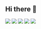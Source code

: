## Hi there 👋

<!--
**EmonIslamShanto/EmonIslamShanto** is a ✨ _special_ ✨ repository because its `README.md` (this file) appears on your GitHub profile.

Here are some ideas to get you started:

- 🔭 I’m currently working on ...
- 🌱 I’m currently learning ...
- 👯 I’m looking to collaborate on ...
- 🤔 I’m looking for help with ...
- 💬 Ask me about ...
- 📫 How to reach me: ...
- 😄 Pronouns: ...
- ⚡ Fun fact: ...
-->
![](http://github-profile-summary-cards.vercel.app/api/cards/profile-details?username=EmonIslamShanto&theme=vision_friendly_dark)
![](http://github-profile-summary-cards.vercel.app/api/cards/repos-per-language?username=EmonIslamShanto&theme=vision_friendly_dark)
![](http://github-profile-summary-cards.vercel.app/api/cards/most-commit-language?username=EmonIslamShanto&theme=vision_friendly_dark)
![](http://github-profile-summary-cards.vercel.app/api/cards/stats?username=EmonIslamShanto&theme=vision_friendly_dark)
![](http://github-profile-summary-cards.vercel.app/api/cards/productive-time?username=EmonIslamShanto&theme=vision_friendly_dark&utcOffset=8)
